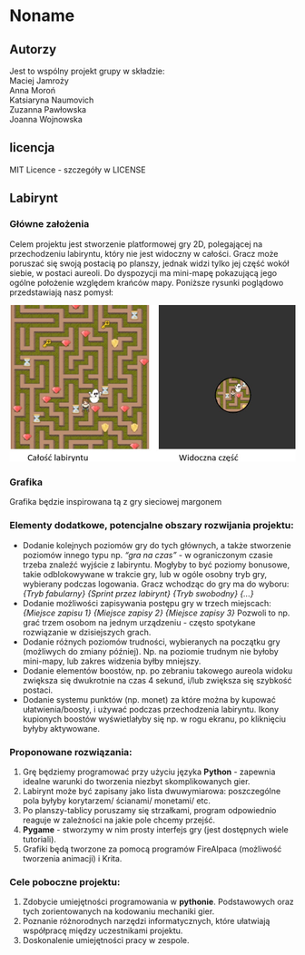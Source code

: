 # Noname
## Autorzy
Jest to wspólny projekt grupy w składzie:  <br>
Maciej Jamroży  <br>
Anna Moroń  <br>
Katsiaryna Naumovich  <br>
Zuzanna Pawłowska  <br>
Joanna Wojnowska  <br>
## licencja 
MIT Licence - szczegóły w LICENSE
## Labirynt
### Główne założenia
Celem projektu jest stworzenie platformowej gry 2D, polegającej na przechodzeniu labiryntu, który nie jest widoczny w całości. Gracz może poruszać się swoją postacią po planszy, jednak widzi tylko jej część wokół siebie, w postaci aureoli. Do dyspozycji ma mini-mapę pokazującą jego ogólne położenie względem krańców mapy.
Poniższe rysunki poglądowo przedstawiają nasz pomysł:

![ilustracja labirynt i pole widzenia](/zdjecia/pole%20widzenia.jpg)

### Grafika
Grafika będzie inspirowana tą z gry sieciowej margonem


### Elementy dodatkowe, potencjalne obszary rozwijania projektu:
- Dodanie kolejnych poziomów gry do tych głównych, a także stworzenie poziomów innego typu np. *“gra na czas”* - w ograniczonym czasie trzeba znaleźć wyjście z labiryntu. Mogłyby to być poziomy bonusowe, takie odblokowywane w trakcie gry, lub w ogóle osobny tryb gry, wybierany podczas logowania. Gracz wchodząc do gry ma do wyboru:
*{Tryb fabularny}*
*{Sprint przez labirynt}*
*{Tryb swobodny}*
*{...}*
- Dodanie możliwości zapisywania postępu gry w trzech miejscach:
*{Miejsce zapisu 1}*
*{Miejsce zapisy 2}*
*{Miejsce zapisy 3}*
	Pozwoli to np. grać trzem osobom na jednym urządzeniu - często spotykane rozwiązanie w dzisiejszych grach.
- Dodanie różnych poziomów trudności, wybieranych na początku gry (możliwych do zmiany później). Np. na poziomie trudnym nie byłoby mini-mapy, lub zakres widzenia byłby mniejszy.
- Dodanie elementów boostów, np. po zebraniu takowego aureola widoku zwiększa się dwukrotnie na czas 4 sekund, i/lub zwiększa się szybkość postaci.
- Dodanie systemu punktów (np. monet) za które można by kupować ułatwienia/boosty, i używać podczas przechodzenia labiryntu. Ikony kupionych boostów wyświetlałyby się np. w rogu ekranu, po kliknięciu byłyby aktywowane.

### Proponowane rozwiązania:
1. Grę będziemy programować przy użyciu języka **Python** - zapewnia idealne warunki do tworzenia niezbyt skomplikowanych gier.
1. Labirynt może być zapisany jako lista dwuwymiarowa: poszczególne pola byłyby korytarzem/ ścianami/ monetami/ etc.
1. Po planszy-tablicy poruszamy się strzałkami, program odpowiednio reaguje w zależności na jakie pole chcemy przejść.
1. **Pygame** - stworzymy w nim prosty interfejs gry (jest dostępnych wiele tutoriali).
1. Grafiki będą tworzone za pomocą programów FireAlpaca (możliwość tworzenia animacji) i Krita.

### Cele poboczne projektu:
1. Zdobycie umiejętności programowania w **pythonie**. Podstawowych oraz tych zorientowanych na kodowaniu mechaniki gier.
1. Poznanie różnorodnych narzędzi informatycznych, które ułatwiają współpracę między uczestnikami projektu.
1. Doskonalenie umiejętności pracy w zespole.
